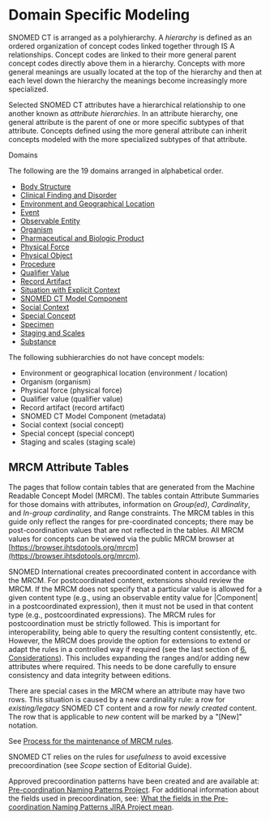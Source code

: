 # Domain Specific Modeling

SNOMED CT is arranged as a polyhierarchy. A _hierarchy_ is defined as an ordered organization of concept codes linked together through IS A relationships. Concept codes are linked to their more general parent concept codes directly above them in a hierarchy. Concepts with more general meanings are usually located at the top of the hierarchy and then at each level down the hierarchy the meanings become increasingly more specialized.

Selected SNOMED CT attributes have a hierarchical relationship to one another known as _attribute hierarchies_. In an attribute hierarchy, one general attribute is the parent of one or more specific subtypes of that attribute. Concepts defined using the more general attribute can inherit concepts modeled with the more specialized subtypes of that attribute.

Domains

The following are the 19 domains arranged in alphabetical order.

* [Body Structure](../../Body-Structure_174690290.html)
* [Clinical Finding and Disorder](../../Clinical-Finding-and-Disorder_174690335.html)
* [Environment and Geographical Location](../../Environment-and-Geographical-Location_174690590.html)
* [Event](../../Event_174690591.html)
* [Observable Entity](../../Observable-Entity_174690597.html)
* [Organism](../../Organism_174690618.html)
* [Pharmaceutical and Biologic Product](../../Pharmaceutical-and-Biologic-Product_174690621.html)
* [Physical Force](../../Physical-Force_174691256.html)
* [Physical Object](../../Physical-Object_174691257.html)
* [Procedure](../../Procedure_174691281.html)
* [Qualifier Value](../../Qualifier-Value_174691360.html)
* [Record Artifact](../../Record-Artifact_174691379.html)
* [Situation with Explicit Context](../../Situation-with-Explicit-Context_174691381.html)
* [SNOMED CT Model Component](../../SNOMED-CT-Model-Component_174691387.html)
* [Social Context](../../Social-Context_174691391.html)
* [Special Concept](../../Special-Concept_174691392.html)
* [Specimen](../../Specimen_174691394.html)
* [Staging and Scales](../../Staging-and-Scales_174691397.html)
* [Substance](../../Substance_174691398.html)

The following subhierarchies do not have concept models:

* Environment or geographical location (environment / location)
* Organism (organism)
* Physical force (physical force)
* Qualifier value (qualifier value)
* Record artifact (record artifact)
* SNOMED CT Model Component (metadata)
* Social context (social concept)
* Special concept (special concept)
* Staging and scales (staging scale)

## MRCM Attribute Tables

The pages that follow contain tables that are generated from the Machine Readable Concept Model (MRCM). The tables contain Attribute Summaries for those domains with attributes, information on _Group(ed)_, _Cardinality_, and _In-group cardinality_, and Range constraints. The MRCM tables in this guide only reflect the ranges for pre-coordinated concepts; there may be post-coordination values that are not reflected in the tables. All MRCM values for concepts can be viewed via the public MRCM browser at [https://browser.ihtsdotools.org/mrcm](https://browser.ihtsdotools.org/mrcm).

SNOMED International creates precoordinated content in accordance with the MRCM. For postcoordinated content, extensions should review the MRCM. If the MRCM does not specify that a particular value is allowed for a given content type (e.g., using an observable entity value for |Component| in a postcoordinated expression), then it must not be used in that content type (e.g., postcoordinated expressions). The MRCM rules for postcoordination must be strictly followed. This is important for interoperability, being able to query the resulting content consistently, etc. However, the MRCM does provide the option for extensions to extend or adapt the rules in a controlled way if required (see the last section of [6. Considerations](https://prod-confluence.ihtsdotools.org/display/DOCMRCM/6.+Considerations)). This includes expanding the ranges and/or adding new attributes where required. This needs to be done carefully to ensure consistency and data integrity between editions.

There are special cases in the MRCM where an attribute may have two rows. This situation is caused by a new cardinality rule: a row for _existing/legacy_ SNOMED CT content and a row for _newly created_ content. The row that is applicable to _new_ content will be marked by a "\[New]" notation.

See [Process for the maintenance of MRCM rules](https://prod-confluence.ihtsdotools.org/display/IAP/Process+for+the+maintenance+of+MRCM+rules).

SNOMED CT relies on the rules for _usefulness_ to avoid excessive precoordination (see _Scope_ section of Editorial Guide).

Approved precoordination patterns have been created and are available at: [Pre-coordination Naming Patterns Project](https://prod-confluence.ihtsdotools.org/display/IHTSDO1/Pre-coordination+Naming+Patterns+Project). For additional information about the fields used in precoordination, see: [What the fields in the Pre-coordination Naming Patterns JIRA Project mean](https://prod-confluence.ihtsdotools.org/display/IHTSDO1/What+the+fields+in+the+Pre-coordination+Pattern+JIRA+Project+mean).

